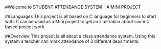 #Welcome to STUDENT ATTENDANCE SYSTEM - A MINI PROJECT 

##Languages
 This project is all based on C language for beginners to start with. It can be used as a Mini project to get an illustration about some C based project work.

##Overview
 This project is all about a class attendance system. Using this system a teacher can mark attendance of 3 different departments.

